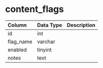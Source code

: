 # content_flags

| Column | Data Type | Description |
| :--- | :--- | :--- |
| id | int |  |
| flag_name | varchar |  |
| enabled | tinyint |  |
| notes | text |  |

